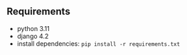 ## Requirements
- python 3.11
- django 4.2
- install dependencies: `pip install -r requirements.txt`